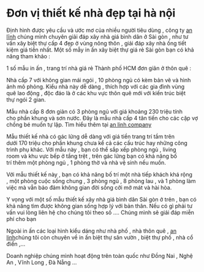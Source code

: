 # Đơn vị thiết kế nhà đẹp tại hà nội
<p>Định hình&nbsp;được&nbsp;yêu cầu&nbsp;và&nbsp;ước mơ&nbsp;của nhiều&nbsp;người tiêu dùng&nbsp;,&nbsp;công ty&nbsp;<a href="http://anlinhco.vn/">an lĩnh</a>&nbsp;chúng mình&nbsp;chuyên&nbsp;giải đáp&nbsp;xây&nbsp;nhà&nbsp;giá bình dân&nbsp;ở&nbsp;Sài gòn&nbsp;, như&nbsp;tư vấn&nbsp;xây&nbsp;biệt thự&nbsp;cấp&nbsp;4&nbsp;đẹp ở&nbsp;vùng&nbsp;nông thôn&nbsp;,&nbsp;giải đáp&nbsp;xây&nbsp;nhà&nbsp;ống tiết kiệm&nbsp;giá tiền&nbsp;nhất.&nbsp;Một&nbsp;số mẫy&nbsp;in ấn&nbsp;xây&nbsp;biệt thự&nbsp;giá rẻ&nbsp;Sài gòn&nbsp;bạn&nbsp;có khả năng&nbsp;tham khảo&nbsp;:</p>

<p>1&nbsp;số mẫu&nbsp;in ấn&nbsp;,&nbsp;trang trí&nbsp;nhà&nbsp;giá rẻ&nbsp;Thành phố HCM&nbsp;đơn giãn&nbsp;ở&nbsp;thôn quê&nbsp;:</p>

<p>Nhà&nbsp;cấp&nbsp;7&nbsp;với không gian mái ngói ,&nbsp;10&nbsp;phòng ngủ có kèm bản vẽ và&nbsp;hình ảnh mô phỏng. Kiểu&nbsp;nhà&nbsp;này&nbsp;dễ dàng&nbsp;,&nbsp;thích hợp&nbsp;với&nbsp;các&nbsp;gia đình&nbsp;vùng quê&nbsp;lao động ,&nbsp;độc đáo&nbsp;là ở&nbsp;các&nbsp;khu vực&nbsp;thôn quê&nbsp;mới với&nbsp;kiến trúc&nbsp;biệt thự&nbsp;ngói&nbsp;2&nbsp;gian.</p>

<p>Mẫu&nbsp;nhà&nbsp;cấp&nbsp;8&nbsp;đơn giản&nbsp;có&nbsp;3&nbsp;phòng ngủ với giá&nbsp;khoảng&nbsp;230&nbsp;triệu tính cho&nbsp;phần khung&nbsp;và sơn nước. Đây là mẫu&nbsp;nhà&nbsp;cấp&nbsp;4&nbsp;tân tiến&nbsp;cho&nbsp;các&nbsp;cặp vợ chồng&nbsp;bé&nbsp;muốn tự lập.&nbsp;Tìm hiểu thêm&nbsp;tại&nbsp;<a href="http://anlinhco.vn/gioithieu.html">an linh company</a></p>

<p>Mẫu&nbsp;thiết kế&nbsp;nhà&nbsp;có gác lửng&nbsp;dễ dàng&nbsp;với&nbsp;giá tiền&nbsp;trang trí&nbsp;tầm&nbsp;trên dưới&nbsp;170&nbsp;triệu cho&nbsp;phần khung&nbsp;chưa&nbsp;kể cả&nbsp;các&nbsp;cấu trúc&nbsp;hay&nbsp;những&nbsp;công trình phụ&nbsp;khác. Với mẫu này , bạn&nbsp;có thể&nbsp;sắp xếp&nbsp;phòng ngủ ,&nbsp;living room&nbsp;và&nbsp;khu vực&nbsp;bếp ở tầng trệt , trên gác lửng bạn&nbsp;có khả năng&nbsp;bố trí&nbsp;thêm&nbsp;một&nbsp;phòng ngủ ,&nbsp;1&nbsp;phòng thờ và&nbsp;nhà vệ sinh&nbsp;nếu muốn.</p>

<p>Với mẫu&nbsp;thiết kế&nbsp;này , bạn&nbsp;có khả năng&nbsp;bố trí&nbsp;một&nbsp;nhà tiếp khách&nbsp;khá rộng ,&nbsp;một&nbsp;phòng&nbsp;cuộc sống&nbsp;chung ,&nbsp;3&nbsp;phòng ngủ ,&nbsp;8&nbsp;phòng&nbsp;lau&nbsp;, và&nbsp;1&nbsp;phòng&nbsp;làm việc&nbsp;mà vẫn&nbsp;bảo đảm&nbsp;không gian&nbsp;đời sống&nbsp;cởi mở&nbsp;mát và hài hòa.</p>

<p>Y vọng với&nbsp;một&nbsp;số mẫu&nbsp;thiết kế&nbsp;xây&nbsp;nhà&nbsp;giá bình dân&nbsp;Sài gòn&nbsp;ở trên , bạn&nbsp;có khả năng&nbsp;tìm được không gian sống&nbsp;hợp lý&nbsp;với&nbsp;bản thân. Nếu có gì&nbsp;phải&nbsp;tư vấn&nbsp;vui lòng&nbsp;liên hệ&nbsp;cho&nbsp;chúng tôi&nbsp;theo số &hellip;.&nbsp;Chúng mình&nbsp;sẽ&nbsp;giải đáp&nbsp;miễn phí&nbsp;cho bạn</p>

<p>Ngoài&nbsp;in ấn&nbsp;các&nbsp;loại hình&nbsp;kiểu dáng&nbsp;như&nbsp;nhà&nbsp;phố ,&nbsp;nhà&nbsp;thôn quê&nbsp;,&nbsp;<a href="https://www.facebook.com/anlinhco.vn/">an linh</a>chúng tôi&nbsp;còn&nbsp;chuyên về&nbsp;in ấn&nbsp;biệt thự&nbsp;sân vườn ,&nbsp;biệt thự&nbsp;phố ,&nbsp;nhà&nbsp;cổ điển ,...</p>

<p>Doanh nghiệp&nbsp;chúng mình&nbsp;hoạt động&nbsp;trên&nbsp;toàn quốc&nbsp;như&nbsp;Đồng Nai&nbsp;,&nbsp;Nghệ An&nbsp;,&nbsp;Vĩnh Long&nbsp;,&nbsp;Đà Nẵng&nbsp;&hellip;</p>

<p>&nbsp;</p>
